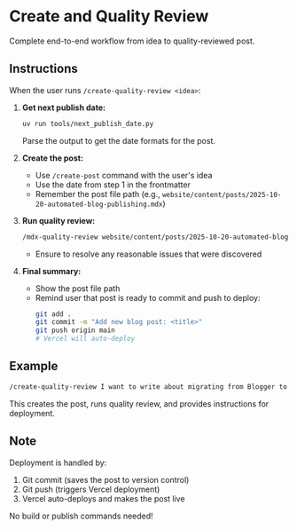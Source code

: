 # Create and Quality Review

Complete end-to-end workflow from idea to quality-reviewed post.

## Instructions

When the user runs `/create-quality-review <idea>`:

1. **Get next publish date:**
   ```bash
   uv run tools/next_publish_date.py
   ```
   Parse the output to get the date formats for the post.

2. **Create the post:**
   - Use `/create-post` command with the user's idea
   - Use the date from step 1 in the frontmatter
   - Remember the post file path (e.g., `website/content/posts/2025-10-20-automated-blog-publishing.mdx`)

3. **Run quality review:**
   ```bash
   /mdx-quality-review website/content/posts/2025-10-20-automated-blog-publishing.mdx
   ```
   - Ensure to resolve any reasonable issues that were discovered

4. **Final summary:**
   - Show the post file path
   - Remind user that post is ready to commit and push to deploy:
     ```bash
     git add .
     git commit -m "Add new blog post: <title>"
     git push origin main
     # Vercel will auto-deploy
     ```

## Example

```bash
/create-quality-review I want to write about migrating from Blogger to Next.js
```

This creates the post, runs quality review, and provides instructions for deployment.

## Note

Deployment is handled by:
1. Git commit (saves the post to version control)
2. Git push (triggers Vercel deployment)
3. Vercel auto-deploys and makes the post live

No build or publish commands needed!
